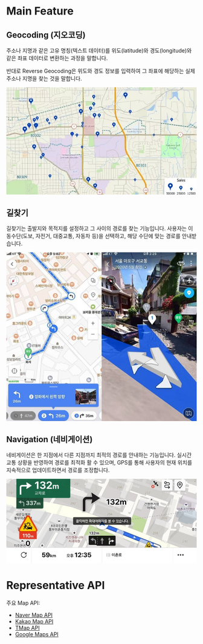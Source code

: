 # Main Feature
## Geocoding (지오코딩)
주소나 지명과 같은 고유 명칭(텍스트 데이터)를 위도(latitude)와 경도(longitude)와 같은 좌표 데이터로 변환하는 과정을 말합니다.

반대로 Reverse Geocoding은 위도와 경도 정보를 입력하여 그 좌표에 해당하는 실제 주소나 지명을 찾는 것을 말합니다.
    
![Geocoding](./GeocodingSample01.png)

## 길찾기
길찾기는 출발지와 목적지를 설정하고 그 사이의 경로를 찾는 기능입니다. 사용자는 이동수단(도보, 자전거, 대중교통, 자동차 등)을 선택하고, 해당 수단에 맞는 경로를 안내받습니다.

![PathFind](./PathFindSample01.png)

## Navigation (네비게이션)
네비게이션은 한 지점에서 다른 지점까지 최적의 경로를 안내하는 기능입니다. 실시간 교통 상황을 반영하여 경로를 최적화 활 수 있으며, GPS를 통해 사용자의 현재 위치를 지속적으로 업데이트하면서 경로를 조정합니다.

![Navigation](./NavigationSample01.png)

# Representative API

주요 Map API:
* [Naver Map API](https://navermaps.github.io/maps.js.ncp/docs/tutorial-digest.example.html)
* [Kakao Map API](https://apis.map.kakao.com/web/guide/)
* [TMap API](https://openapi.sk.com/products/detail?svcSeq=4&menuSeq=1)
* [Google Maps API](https://developers.google.com/maps/apis-by-platform?hl=ko)

